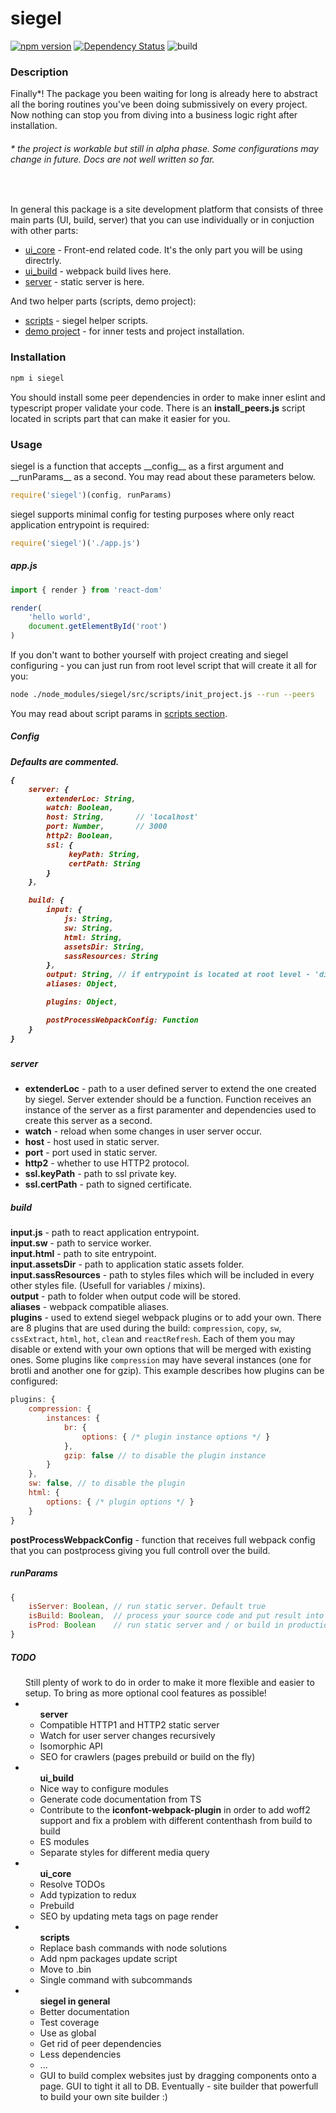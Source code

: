 # siegel
[![npm version](https://badge.fury.io/js/siegel.svg)](https://badge.fury.io/js/siegel) [![Dependency Status](https://david-dm.org/cybercookie/siegel.svg)](https://david-dm.org/cybercookie/siegel) ![build](https://github.com/cybercookie/siegel/workflows/build/badge.svg)

<h3>Description</h3>
Finally*! The package you been waiting for long is already here to abstract all the boring routines you've been doing submissively on every project. Now nothing can stop you from diving into a business logic right after installation.
<h6>* the project is workable but still in alpha phase. Some configurations may change in future. Docs are not well written so far.</h6><br />

In general this package is a site development platform that consists of three main parts (UI, build, server) that you can use individually or in conjuction with other parts:
- [ui_core](https://github.com/CyberCookie/siegel/tree/master/src/ui_core) - Front-end related code. It's the only part you will be using directrly.
- [ui_build](https://github.com/CyberCookie/siegel/tree/master/src/ui_build) - webpack build lives here.
- [server](https://github.com/CyberCookie/siegel/tree/master/src/server) - static server is here.

And two helper parts (scripts, demo project):
- [scripts](https://github.com/CyberCookie/siegel/tree/master/src/scripts) - siegel helper scripts.
- [demo project](https://github.com/CyberCookie/siegel/tree/master/__example) - for inner tests and project installation.


<h3>Installation</h3>

```sh
npm i siegel
```

You should install some peer dependencies in order to make inner eslint and typescript proper validate your code. There is an __install_peers.js__ script located in scripts part that can make it easier for you.

<h3>Usage</h3>
siegel is a function that accepts __config__ as a first argument and __runParams__ as a second.
You may read about these parameters below.

```js
require('siegel')(config, runParams)
```

siegel supports minimal config for testing purposes where only react application entrypoint is required:

```js
require('siegel')('./app.js')
```

<h5>app.js</h5>

```js
import { render } from 'react-dom'

render(
    'hello world',
    document.getElementById('root')
)
```

If you don't want to bother yourself with project creating and siegel configuring - you can just run from root level script that will create it all for you:

```sh
node ./node_modules/siegel/src/scripts/init_project.js --run --peers
```

You may read about script params in [scripts section](https://github.com/CyberCookie/siegel/tree/master/src/scripts).

<h5>Config<h5>
Defaults are commented.

```js
{
    server: {
        extenderLoc: String,
        watch: Boolean,
        host: String,       // 'localhost'
        port: Number,       // 3000
        http2: Boolean,
        ssl: {
             keyPath: String,
             certPath: String
        }
    },

    build: {
        input: {
            js: String,
            sw: String,
            html: String,
            assetsDir: String,
            sassResources: String
        },
        output: String, // if entrypoint is located at root level - 'dist' folder will be created at the same level. Othervice 'dist' folder will be created one level upper regarding to an entrypoint.
        aliases: Object,

        plugins: Object,

        postProcessWebpackConfig: Function
    }
}
```

##### server
- __extenderLoc__ - path to a user defined server to extend the one created by siegel. Server extender should be a function. Function receives an instance of the server as a first paramenter and dependencies used to create this server as a second.
- __watch__ - reload when some changes in user server occur.
- __host__ - host used in static server.
- __port__ - port used in static server.
- __http2__ - whether to use HTTP2 protocol.
- __ssl.keyPath__ - path to ssl private key.
- __ssl.certPath__ - path to signed certificate.

##### build
__input.js__ - path to react application entrypoint.\
__input.sw__ - path to service worker.\
__input.html__ - path to site entrypoint.\
__input.assetsDir__ - path to application static assets folder.\
__input.sassResources__ - path to styles files which will be included in every other styles file. (Usefull for variables / mixins).\
__output__ - path to folder when output code will be stored.\
__aliases__ - webpack compatible aliases.\
__plugins__ - used to extend siegel webpack plugins or to add your own. There are 8 plugins that are used during the build: `compression`, `copy`, `sw`, `cssExtract`, `html`, `hot`, `clean` and `reactRefresh`. Each of them you may disable or extend with your own options that will be merged with existing ones. Some plugins like `compression` may have several instances (one for brotli and another one for gzip). This example describes how plugins can be configured:

```js
plugins: {
    compression: {
        instances: {
            br: {
                options: { /* plugin instance options */ }
            },
            gzip: false // to disable the plugin instance
        }
    },
    sw: false, // to disable the plugin
    html: {
        options: { /* plugin options */ }
    }
}
```

__postProcessWebpackConfig__ - function that receives full webpack config that you can postprocess giving you full controll over the build.

##### runParams

```js
{
    isServer: Boolean, // run static server. Default true
    isBuild: Boolean,  // process your source code and put result into output folder. Default true
    isProd: Boolean    // run static server and / or build in production mode. Default false
}
```

##### TODO
<ul>Still plenty of work to do in order to make it more flexible and easier to setup. To bring as more optional cool features as possible!
    <li><ul><b>server</b>
        <li>Compatible HTTP1 and HTTP2 static server</li>
        <li>Watch for user server changes recursively</li>
        <li>Isomorphic API</li>
        <li>SEO for crawlers (pages prebuild or build on the fly)</li>
    </ul></li>
    <li><ul><b>ui_build</b>
        <li>Nice way to configure modules</li>
        <li>Generate code documentation from TS</li>
        <li>Contribute to the <b>iconfont-webpack-plugin</b> in order to add woff2 support and fix a problem with different contenthash from build to build</li>
        <li>ES modules</li>
        <li>Separate styles for different media query</li>
    </ul></li>
    <li><ul><b>ui_core</b>
        <li>Resolve TODOs</li>
        <li>Add typization to redux</li>
        <li>Prebuild</li>
        <li>SEO by updating meta tags on page render</li>
    </ul></li>
    <li><ul><b>scripts</b>
        <li>Replace bash commands with node solutions</li>
        <li>Add npm packages update script</li>
        <li>Move to .bin</li>
        <li>Single command with subcommands</li>
    </ul></li>
    <li><ul><b>siegel in general</b>
        <li>Better documentation</li>
        <li>Test coverage</li>
        <li>Use as global</li>
        <li>Get rid of peer dependencies</li>
        <li>Less dependencies</li>
        <li>...</li>
        <li>GUI to build complex websites just by dragging components onto a page. GUI to tight it all to DB. Eventually - site builder that powerfull to build your own site builder :)</li>
    </ul></li>
</ul>
